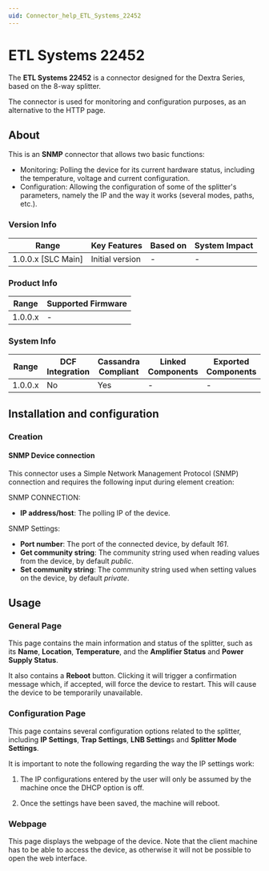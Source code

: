 ```yaml
---
uid: Connector_help_ETL_Systems_22452
---
```


# ETL Systems 22452

The **ETL Systems 22452** is a connector designed for the Dextra Series, based on the 8-way splitter.

The connector is used for monitoring and configuration purposes, as an alternative to the HTTP page.

## About

This is an **SNMP** connector that allows two basic functions:

- Monitoring: Polling the device for its current hardware status, including the temperature, voltage and current configuration.
- Configuration: Allowing the configuration of some of the splitter's parameters, namely the IP and the way it works (several modes, paths, etc.).

### Version Info

| Range                | Key Features     | Based on     | System Impact     |
|----------------------|------------------|--------------|-------------------|
| 1.0.0.x [SLC Main]   | Initial version  | -            | -                 |

### Product Info

| Range     | Supported Firmware     |
|-----------|------------------------|
| 1.0.0.x   | -                      |

### System Info

| Range     | DCF Integration     | Cassandra Compliant     | Linked Components     | Exported Components     |
|-----------|---------------------|-------------------------|-----------------------|-------------------------|
| 1.0.0.x   | No                  | Yes                     | -                     | -                       |

## Installation and configuration

### Creation

#### SNMP Device connection

This connector uses a Simple Network Management Protocol (SNMP) connection and requires the following input during element creation:

SNMP CONNECTION:

- **IP address/host**: The polling IP of the device.

SNMP Settings:

- **Port number**: The port of the connected device, by default *161*.
- **Get community string**: The community string used when reading values from the device, by default *public*.
- **Set community string**: The community string used when setting values on the device, by default *private*.

## Usage

### General Page

This page contains the main information and status of the splitter, such as its **Name**, **Location**, **Temperature**, and the **Amplifier Status** and **Power Supply Status**.

It also contains a **Reboot** button. Clicking it will trigger a confirmation message which, if accepted, will force the device to restart. This will cause the device to be temporarily unavailable.

### Configuration Page

This page contains several configuration options related to the splitter, including **IP Settings**, **Trap Settings**, **LNB Setting**s and **Splitter Mode Settings**.

It is important to note the following regarding the way the IP settings work:

1. The IP configurations entered by the user will only be assumed by the machine once the DHCP option is off.

1. Once the settings have been saved, the machine will reboot.

### Webpage

This page displays the webpage of the device. Note that the client machine has to be able to access the device, as otherwise it will not be possible to open the web interface.
